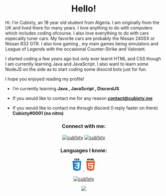 <h1 align="center">Hello!</h1>

<p>Hi. I'm Cubixty, an 18 year old student from Algeria. I am originally from the UK and lived there for many years. I love anything to do with computers which includes coding ofcourse. I also love everything to do with cars especailly tuner cars. My favorite cars are probably the Nissan 240SX or Nissan R32 GTR. I also love gaming , my main games being simulators and League of Legends with the occasional Counter-Strike and Valorant.</p>

I started coding a few years ago but only ever learnt HTML and CSS though I am currently learning Java and JavaScript. I also want to learn some NodeJS on the side as to start coding some disocrd bots just for fun.

I hope you enjoyed reading my profile!




-  I’m currently learning **Java , JavaScript , DiscordJS**

-  If you would like to contact me for any reason **contact@cubixty.me**

- If you would like to contact me through discord (I reply faster on there)  **Cubixty#0001 (no nitro)**




<h3 align="center">Connect with me:</h3>
<p align="center">
<a href="https://twitter.com/cub1xty" target="blank"><img align="center" src="https://raw.githubusercontent.com/rahuldkjain/github-profile-readme-generator/master/src/images/icons/Social/twitter.svg" alt="cub1xty" height="30" width="40" /></a>
<a href="https://instagram.com/cub1xty" target="blank"><img align="center" src="https://raw.githubusercontent.com/rahuldkjain/github-profile-readme-generator/master/src/images/icons/Social/instagram.svg" alt="cub1xty" height="30" width="40" /></a>
</p>

<h3 align="center">Languages I know:</h3>
<p align="center"> <a href="https://www.w3schools.com/css/" target="_blank" rel="noreferrer"> <img src="https://raw.githubusercontent.com/devicons/devicon/master/icons/css3/css3-original-wordmark.svg" alt="css3" width="40" height="40"/> </a> <a href="https://www.w3.org/html/" target="_blank" rel="noreferrer"> <img src="https://raw.githubusercontent.com/devicons/devicon/master/icons/html5/html5-original-wordmark.svg" alt="html5" width="40" height="40"/> </a> 
  
  <p align="center"> <a href="https://twitter.com/cub1xty" target="blank"><img src="https://img.shields.io/twitter/follow/cub1xty?logo=twitter&style=for-the-badge" alt="cub1xty" /></a> </p>
  <p align="center">
  
  <p align="center">
  <img 
    width=
    height=
    src="(https://lanyard-profile-readme.vercel.app/api/771036335170388029)](https://discord.com/users/771036335170388029)"
  </p>
